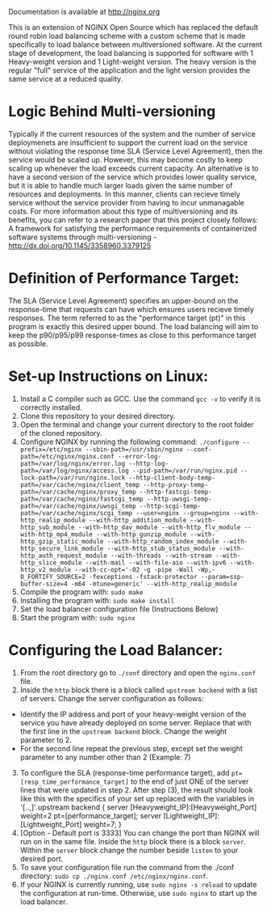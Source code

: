 
Documentation is available at http://nginx.org

This is an extension of NGINX Open Source which has replaced the default round robin load balancing scheme with a custom scheme that is made specifically to load balance between multiversioned software.
At the current stage of development, the load balancing is supported for software with 1 Heavy-weight version and 1 Light-weight version. The heavy version is the regular "full" service of the application and the light version provides the same service at a reduced quality. 



# Logic Behind Multi-versioning
Typically if the current resources of the system and the number of service deploymenets are insufficient to support the current load on the service without violating the response time SLA (Service Level Agreement), then the service would be scaled up. However, this may become costly to keep scaling up whenever the load exceeds current capacity. An alternative is to have a second version of the service which provides lower quality service, but it is able to handle much larger loads given the same number of resources and deployments. In this manner, clients can recieve timely service without the service provider from having to incur unmanagable costs. For more information about this type of multiversioning and its benefits, you can refer to a research paper that this project closely follows:
A framework for satisfying the performance requirements of containerized software systems through multi-versioning - http://dx.doi.org/10.1145/3358960.3379125


# Definition of Performance Target:
The SLA (Service Level Agreement) specifies an upper-bound on the response-time that requests can have which ensures users recieve timely responses. The term referred to as the "performance target (pt)" in this program is exactly this desired upper bound. The load balancing will aim to keep the p90/p95/p99 response-times as close to this performance target as possible.


# Set-up Instructions on Linux:
1. Install a C compiler such as GCC. Use the command `gcc -v` to verify it is correctly installed.
2. Clone this repository to your desired directory.
3. Open the terminal and change your current directory to the root folder of the cloned repository.
4. Configure NGINX by running the following command: ``./configure --prefix=/etc/nginx --sbin-path=/usr/sbin/nginx --conf-path=/etc/nginx/nginx.conf --error-log-path=/var/log/nginx/error.log --http-log-path=/var/log/nginx/access.log --pid-path=/var/run/nginx.pid --lock-path=/var/run/nginx.lock --http-client-body-temp-path=/var/cache/nginx/client_temp --http-proxy-temp-path=/var/cache/nginx/proxy_temp --http-fastcgi-temp-path=/var/cache/nginx/fastcgi_temp --http-uwsgi-temp-path=/var/cache/nginx/uwsgi_temp --http-scgi-temp-path=/var/cache/nginx/scgi_temp --user=nginx --group=nginx --with-http_realip_module --with-http_addition_module --with-http_sub_module --with-http_dav_module --with-http_flv_module --with-http_mp4_module --with-http_gunzip_module --with-http_gzip_static_module --with-http_random_index_module --with-http_secure_link_module --with-http_stub_status_module --with-http_auth_request_module --with-threads --with-stream --with-http_slice_module --with-mail --with-file-aio --with-ipv6 --with-http_v2_module --with-cc-opt='-O2 -g -pipe -Wall -Wp,-D_FORTIFY_SOURCE=2 -fexceptions -fstack-protector --param=ssp-buffer-size=4 -m64 -mtune=generic' --with-http_realip_module``
5. Compile the program with: `sudo make`
6. Installing the program with: `sudo make install`
7. Set the load balancer configuration file (Instructions Below)
8. Start the program with: `sudo nginx`



# Configuring the Load Balancer:
1. From the root directory go to `./conf` directory and open the `nginx.conf` file.
2. Inside the `http` block there is a block called `upstream backend` with a list of servers. Change the server configuration as follows:
  - Identify the IP address and port of your heavy-weight version of the service you have already deployed on some server. Replace that with the first line in the `upstream backend` block. Change the weight parameter to 2.
  - For the second line repeat the previous step, except set the weight parameter to any number other than 2 (Example: 7)
3. To configure the SLA (response-time performance target), add `pt=[resp_time_performance_target]` to the end of just ONE of the server lines that were updated in step 2.
    After step (3), the result should look like this with the specifics of your set up replaced with the variables in '[..,]'
    upstream backend {
        server [Heavyweight_IP]:[Heavyweight_Port] weight=2 pt=[performance_target];
        server [Lightweight_IP]:[Lightweight_Port] weight=7;
    }
4. [Option - Default port is 3333] You can change the port than NGINX will run on in the same file. Inside the `http` block there is a block `server`. Within the `server` block change the number beside `listen` to your desired port.
5. To save your configuration file run the command from the ./conf directory: `sudo cp ./nginx.conf /etc/nginx/nginx.conf`.
6. If your NGINX is currently running, use `sudo nginx -s reload` to update the configuration at run-time. Otherwise, use `sudo nginx` to start up the load balancer.

  


